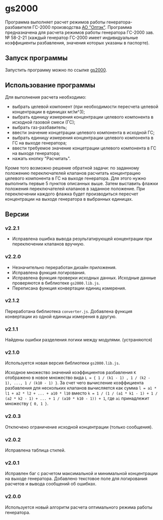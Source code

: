 # gs2000

Программа выполняет расчет режимов работы генератора-разбавителя ГС-2000 производства [АО "Оптэк"](https://optec.ru).
Программа предназначена для расчета режимов работы генератора ГС-2000 зав. № 58-2-21 (каждый генератор ГС-2000
имеет индивидуальные коэффициенты разбавления, значения которых указаны в паспорте).

## Запуск программы

Запустить программу можно по ссылке [gs2000](https://ave6990.github.io/gs2000/gs2000.html).

## Использование программы

Для выполнения расчета необходимо:
* выбрать целевой компонент (при необходимости пересчета целевой концентрации в единицах мг/м^3);
* выбрать единицу измерения концентрации целевого компонента в исходной газовой смеси (ГС);
* выбрать газ-разбавитель;
* ввести значение концетрации целевого компонента в исходной ГС;
* выбрать единицу измерения концентрации целевого компонента в ГС на выходе генератора;
* ввести требуемое значение концетрации целевого компонента в ГС на выходе генератора;
* нажать кнопку "Расчитать".

Кроме того возможно решение обратной задачи: по заданному положению переключателей клапанов расчитать
концентрацию целевого компонента в ГС на выходе генератора. Для этого нужно выполнить первые 5 пунктов
описанных выше. Затем выставить флажки положения переключателей клапанов в заданное положение. 
При переключении каждого флажка будет производиться пересчет концентрации на выходе генератора в выбранных единицах.

## Версии

### v2.2.1

* Исправлена ошибка вывода результатирующей концентрации при переключении
клапанов вручную.

### v2.2.0

* Незначительно переработан дизайн приложения.
* Исправлена функция логирования.
* Исправлена функция проверки исходных данных. Исходные данные проверяются в 
библиотеке `gs2000.lib.js`.
* Переписана функция конвертации единиц измерения.

### v2.1.2

Переработана библиотека `converter.js`. Добавлена функция конвертации из одной
единицы измерения в другую.

### v2.1.1

Найдены ошибки разделения логики между модулями. (устраняются)

### v2.1.0

Используется новая версия библиотеки `gs2000.lib.js`.

Исходное множество значений коэффициентов разбавления `K` отображено в
новое множество вида `L = { 1 / (k1 - 1) , 1 / (k2 - 1), ..., 1 / (k10 - 1) }`.
За счет чего вычисление коэффициента разбавления для нескольких клапанов
вычисляется как сумма 
`l = a1 * l1 + a2 * l2 + ... + a10 * l10`
вместо 
`k = 1 / (1 / (a1 * k1 - 1) + 1 / (a2 * k2 - 1) + ... + 1 / (a10 * k10 - 1)) + 1`,
где `ai` принадлежит множеству `{ 0, 1 }`.

### v2.0.3

Отключено ограничение исходной концентрации (только сообщения).

### v2.0.2

Исправлена таблица стилей.

### v2.0.1

Исправлен баг с расчетом максимальной и минимальной концентрации на выходе генератора.
Добавлено текстовое поле для логирования расчетов и вывода сообщений об ошибках.

### v2.0.0 

Используется новый алгоритм расчета оптимального режима работы генератора.
